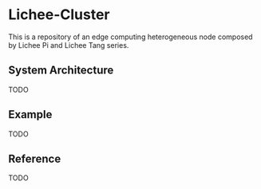 # Lichee-Cluster

This is a repository of an edge computing heterogeneous node composed by Lichee Pi and Lichee Tang series.

## System Architecture

TODO

## Example

TODO

## Reference

TODO


